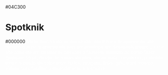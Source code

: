   <head>
    <backgound_color>#04C300</backgound_color>
  <h1>Spotknik</h1>
  </head>
<body>
 <background_color>#000000</background_color>
 <text>
<font color="#FFFFFF">
    Muito bem vindo ao nosso site, nós iremos te apresentar ele, mesmo que no momento ele seja um protótipo em desenvolvimento... Esse site consiste em ensinar as pessoas a fazerem manuais de como fazer qualquer coisa, desde de coisas simples, até as mais complexas, podendo terem o direito de colocarem textos, imagens, links, gifs, e até mesmo, vídeos para facilitar o entendimento e o ensino
  </font>
</text>
</body>